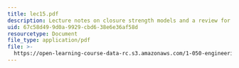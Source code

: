 ```yaml
---
title: lec15.pdf
description: Lecture notes on closure strength models and a review for a quiz.
uid: 67c58d49-9d0a-9929-cbd6-38e6e36af58d
resourcetype: Document
file_type: application/pdf
file: >-
  https://open-learning-course-data-rc.s3.amazonaws.com/1-050-engineering-mechanics-i-fall-2007/67c58d499d0a9929cbd638e6e36af58d_lec15.pdf
---
```


